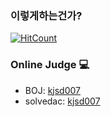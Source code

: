 <h3>이렇게하는건가?</h3>

[![HitCount](http://hits.dwyl.com/Parkjoungwan/Parkjoungwan.svg)](http://hits.dwyl.com/Parkjoungwan/Parkjoungwan)
<h3>Online Judge 💻</h3>

* BOJ: [kjsd007](http://icpc.me/kjsd007)
* solvedac: [kjsd007](https://solved.ac/profile/kjsd007)